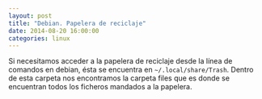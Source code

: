 ```yaml
---
layout: post
title: "Debian. Papelera de reciclaje"
date: 2014-08-20 16:00:00
categories: linux
---
```


Si necesitamos acceder a la papelera de reciclaje desde la línea de comandos en debian, ésta se encuentra en `~/.local/share/Trash`.
Dentro de esta carpeta nos encontramos la carpeta files que es donde se encuentran todos los ficheros mandados a la papelera.
